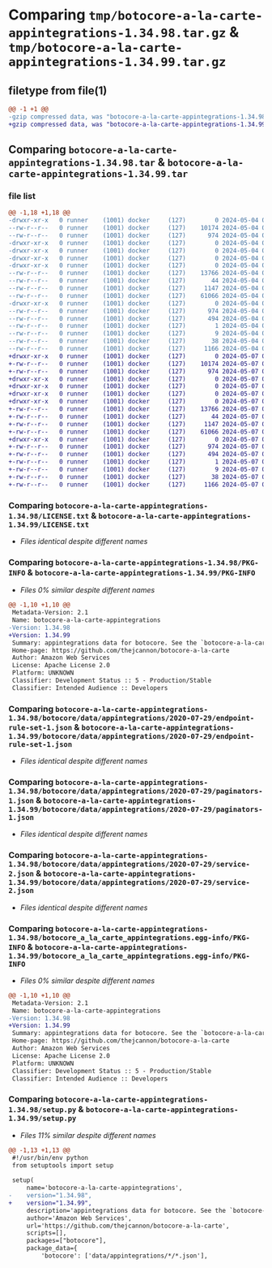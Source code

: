 # Comparing `tmp/botocore-a-la-carte-appintegrations-1.34.98.tar.gz` & `tmp/botocore-a-la-carte-appintegrations-1.34.99.tar.gz`

## filetype from file(1)

```diff
@@ -1 +1 @@
-gzip compressed data, was "botocore-a-la-carte-appintegrations-1.34.98.tar", last modified: Sat May  4 01:01:20 2024, max compression
+gzip compressed data, was "botocore-a-la-carte-appintegrations-1.34.99.tar", last modified: Tue May  7 01:02:22 2024, max compression
```

## Comparing `botocore-a-la-carte-appintegrations-1.34.98.tar` & `botocore-a-la-carte-appintegrations-1.34.99.tar`

### file list

```diff
@@ -1,18 +1,18 @@
-drwxr-xr-x   0 runner    (1001) docker     (127)        0 2024-05-04 01:01:20.122083 botocore-a-la-carte-appintegrations-1.34.98/
--rw-r--r--   0 runner    (1001) docker     (127)    10174 2024-05-04 01:01:19.000000 botocore-a-la-carte-appintegrations-1.34.98/LICENSE.txt
--rw-r--r--   0 runner    (1001) docker     (127)      974 2024-05-04 01:01:20.122083 botocore-a-la-carte-appintegrations-1.34.98/PKG-INFO
-drwxr-xr-x   0 runner    (1001) docker     (127)        0 2024-05-04 01:01:20.122083 botocore-a-la-carte-appintegrations-1.34.98/botocore/
-drwxr-xr-x   0 runner    (1001) docker     (127)        0 2024-05-04 01:01:20.122083 botocore-a-la-carte-appintegrations-1.34.98/botocore/data/
-drwxr-xr-x   0 runner    (1001) docker     (127)        0 2024-05-04 01:01:20.122083 botocore-a-la-carte-appintegrations-1.34.98/botocore/data/appintegrations/
-drwxr-xr-x   0 runner    (1001) docker     (127)        0 2024-05-04 01:01:20.122083 botocore-a-la-carte-appintegrations-1.34.98/botocore/data/appintegrations/2020-07-29/
--rw-r--r--   0 runner    (1001) docker     (127)    13766 2024-05-04 01:01:11.000000 botocore-a-la-carte-appintegrations-1.34.98/botocore/data/appintegrations/2020-07-29/endpoint-rule-set-1.json
--rw-r--r--   0 runner    (1001) docker     (127)       44 2024-05-04 01:01:11.000000 botocore-a-la-carte-appintegrations-1.34.98/botocore/data/appintegrations/2020-07-29/examples-1.json
--rw-r--r--   0 runner    (1001) docker     (127)     1147 2024-05-04 01:01:11.000000 botocore-a-la-carte-appintegrations-1.34.98/botocore/data/appintegrations/2020-07-29/paginators-1.json
--rw-r--r--   0 runner    (1001) docker     (127)    61066 2024-05-04 01:01:11.000000 botocore-a-la-carte-appintegrations-1.34.98/botocore/data/appintegrations/2020-07-29/service-2.json
-drwxr-xr-x   0 runner    (1001) docker     (127)        0 2024-05-04 01:01:20.122083 botocore-a-la-carte-appintegrations-1.34.98/botocore_a_la_carte_appintegrations.egg-info/
--rw-r--r--   0 runner    (1001) docker     (127)      974 2024-05-04 01:01:20.000000 botocore-a-la-carte-appintegrations-1.34.98/botocore_a_la_carte_appintegrations.egg-info/PKG-INFO
--rw-r--r--   0 runner    (1001) docker     (127)      494 2024-05-04 01:01:20.000000 botocore-a-la-carte-appintegrations-1.34.98/botocore_a_la_carte_appintegrations.egg-info/SOURCES.txt
--rw-r--r--   0 runner    (1001) docker     (127)        1 2024-05-04 01:01:20.000000 botocore-a-la-carte-appintegrations-1.34.98/botocore_a_la_carte_appintegrations.egg-info/dependency_links.txt
--rw-r--r--   0 runner    (1001) docker     (127)        9 2024-05-04 01:01:20.000000 botocore-a-la-carte-appintegrations-1.34.98/botocore_a_la_carte_appintegrations.egg-info/top_level.txt
--rw-r--r--   0 runner    (1001) docker     (127)       38 2024-05-04 01:01:20.122083 botocore-a-la-carte-appintegrations-1.34.98/setup.cfg
--rw-r--r--   0 runner    (1001) docker     (127)     1166 2024-05-04 01:01:19.000000 botocore-a-la-carte-appintegrations-1.34.98/setup.py
+drwxr-xr-x   0 runner    (1001) docker     (127)        0 2024-05-07 01:02:22.164104 botocore-a-la-carte-appintegrations-1.34.99/
+-rw-r--r--   0 runner    (1001) docker     (127)    10174 2024-05-07 01:02:21.000000 botocore-a-la-carte-appintegrations-1.34.99/LICENSE.txt
+-rw-r--r--   0 runner    (1001) docker     (127)      974 2024-05-07 01:02:22.164104 botocore-a-la-carte-appintegrations-1.34.99/PKG-INFO
+drwxr-xr-x   0 runner    (1001) docker     (127)        0 2024-05-07 01:02:22.160104 botocore-a-la-carte-appintegrations-1.34.99/botocore/
+drwxr-xr-x   0 runner    (1001) docker     (127)        0 2024-05-07 01:02:22.160104 botocore-a-la-carte-appintegrations-1.34.99/botocore/data/
+drwxr-xr-x   0 runner    (1001) docker     (127)        0 2024-05-07 01:02:22.160104 botocore-a-la-carte-appintegrations-1.34.99/botocore/data/appintegrations/
+drwxr-xr-x   0 runner    (1001) docker     (127)        0 2024-05-07 01:02:22.160104 botocore-a-la-carte-appintegrations-1.34.99/botocore/data/appintegrations/2020-07-29/
+-rw-r--r--   0 runner    (1001) docker     (127)    13766 2024-05-07 01:02:10.000000 botocore-a-la-carte-appintegrations-1.34.99/botocore/data/appintegrations/2020-07-29/endpoint-rule-set-1.json
+-rw-r--r--   0 runner    (1001) docker     (127)       44 2024-05-07 01:02:10.000000 botocore-a-la-carte-appintegrations-1.34.99/botocore/data/appintegrations/2020-07-29/examples-1.json
+-rw-r--r--   0 runner    (1001) docker     (127)     1147 2024-05-07 01:02:10.000000 botocore-a-la-carte-appintegrations-1.34.99/botocore/data/appintegrations/2020-07-29/paginators-1.json
+-rw-r--r--   0 runner    (1001) docker     (127)    61066 2024-05-07 01:02:10.000000 botocore-a-la-carte-appintegrations-1.34.99/botocore/data/appintegrations/2020-07-29/service-2.json
+drwxr-xr-x   0 runner    (1001) docker     (127)        0 2024-05-07 01:02:22.164104 botocore-a-la-carte-appintegrations-1.34.99/botocore_a_la_carte_appintegrations.egg-info/
+-rw-r--r--   0 runner    (1001) docker     (127)      974 2024-05-07 01:02:22.000000 botocore-a-la-carte-appintegrations-1.34.99/botocore_a_la_carte_appintegrations.egg-info/PKG-INFO
+-rw-r--r--   0 runner    (1001) docker     (127)      494 2024-05-07 01:02:22.000000 botocore-a-la-carte-appintegrations-1.34.99/botocore_a_la_carte_appintegrations.egg-info/SOURCES.txt
+-rw-r--r--   0 runner    (1001) docker     (127)        1 2024-05-07 01:02:22.000000 botocore-a-la-carte-appintegrations-1.34.99/botocore_a_la_carte_appintegrations.egg-info/dependency_links.txt
+-rw-r--r--   0 runner    (1001) docker     (127)        9 2024-05-07 01:02:22.000000 botocore-a-la-carte-appintegrations-1.34.99/botocore_a_la_carte_appintegrations.egg-info/top_level.txt
+-rw-r--r--   0 runner    (1001) docker     (127)       38 2024-05-07 01:02:22.164104 botocore-a-la-carte-appintegrations-1.34.99/setup.cfg
+-rw-r--r--   0 runner    (1001) docker     (127)     1166 2024-05-07 01:02:21.000000 botocore-a-la-carte-appintegrations-1.34.99/setup.py
```

### Comparing `botocore-a-la-carte-appintegrations-1.34.98/LICENSE.txt` & `botocore-a-la-carte-appintegrations-1.34.99/LICENSE.txt`

 * *Files identical despite different names*

### Comparing `botocore-a-la-carte-appintegrations-1.34.98/PKG-INFO` & `botocore-a-la-carte-appintegrations-1.34.99/PKG-INFO`

 * *Files 0% similar despite different names*

```diff
@@ -1,10 +1,10 @@
 Metadata-Version: 2.1
 Name: botocore-a-la-carte-appintegrations
-Version: 1.34.98
+Version: 1.34.99
 Summary: appintegrations data for botocore. See the `botocore-a-la-carte` package for more info.
 Home-page: https://github.com/thejcannon/botocore-a-la-carte
 Author: Amazon Web Services
 License: Apache License 2.0
 Platform: UNKNOWN
 Classifier: Development Status :: 5 - Production/Stable
 Classifier: Intended Audience :: Developers
```

### Comparing `botocore-a-la-carte-appintegrations-1.34.98/botocore/data/appintegrations/2020-07-29/endpoint-rule-set-1.json` & `botocore-a-la-carte-appintegrations-1.34.99/botocore/data/appintegrations/2020-07-29/endpoint-rule-set-1.json`

 * *Files identical despite different names*

### Comparing `botocore-a-la-carte-appintegrations-1.34.98/botocore/data/appintegrations/2020-07-29/paginators-1.json` & `botocore-a-la-carte-appintegrations-1.34.99/botocore/data/appintegrations/2020-07-29/paginators-1.json`

 * *Files identical despite different names*

### Comparing `botocore-a-la-carte-appintegrations-1.34.98/botocore/data/appintegrations/2020-07-29/service-2.json` & `botocore-a-la-carte-appintegrations-1.34.99/botocore/data/appintegrations/2020-07-29/service-2.json`

 * *Files identical despite different names*

### Comparing `botocore-a-la-carte-appintegrations-1.34.98/botocore_a_la_carte_appintegrations.egg-info/PKG-INFO` & `botocore-a-la-carte-appintegrations-1.34.99/botocore_a_la_carte_appintegrations.egg-info/PKG-INFO`

 * *Files 0% similar despite different names*

```diff
@@ -1,10 +1,10 @@
 Metadata-Version: 2.1
 Name: botocore-a-la-carte-appintegrations
-Version: 1.34.98
+Version: 1.34.99
 Summary: appintegrations data for botocore. See the `botocore-a-la-carte` package for more info.
 Home-page: https://github.com/thejcannon/botocore-a-la-carte
 Author: Amazon Web Services
 License: Apache License 2.0
 Platform: UNKNOWN
 Classifier: Development Status :: 5 - Production/Stable
 Classifier: Intended Audience :: Developers
```

### Comparing `botocore-a-la-carte-appintegrations-1.34.98/setup.py` & `botocore-a-la-carte-appintegrations-1.34.99/setup.py`

 * *Files 11% similar despite different names*

```diff
@@ -1,13 +1,13 @@
 #!/usr/bin/env python
 from setuptools import setup
 
 setup(
     name='botocore-a-la-carte-appintegrations',
-    version="1.34.98",
+    version="1.34.99",
     description='appintegrations data for botocore. See the `botocore-a-la-carte` package for more info.',
     author='Amazon Web Services',
     url='https://github.com/thejcannon/botocore-a-la-carte',
     scripts=[],
     packages=["botocore"],
     package_data={
         'botocore': ['data/appintegrations/*/*.json'],
```

